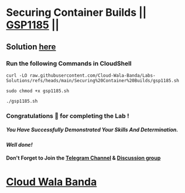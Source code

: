 # Securing Container Builds || [GSP1185](https://www.cloudskillsboost.google/focuses/80692?parent=catalog) ||

## Solution [here](https://youtu.be/3-6bv2CSG44)

### Run the following Commands in CloudShell

```
curl -LO raw.githubusercontent.com/Cloud-Wala-Banda/Labs-Solutions/refs/heads/main/Securing%20Container%20Builds/gsp1185.sh

sudo chmod +x gsp1185.sh

./gsp1185.sh
```

### Congratulations 🎉 for completing the Lab !

##### *You Have Successfully Demonstrated Your Skills And Determination.*

#### *Well done!*

#### Don't Forget to Join the [Telegram Channel](https://t.me/cloudwalabanda) & [Discussion group](https://t.me/cloudwalabandachats)

# [Cloud Wala Banda](https://www.youtube.com/@cloudwalabanda)
